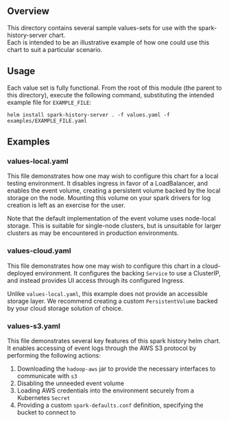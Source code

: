 ## Overview
This directory contains several sample values-sets for use with the spark-history-server chart.  
Each is intended to be an illustrative example of how one could use this chart to suit a particular
scenario.  

## Usage
Each value set is fully functional.  From the root of this module (the parent to this directory), 
execute the following command, substituting the intended example file for `EXAMPLE_FILE`:

```shell
helm install spark-history-server . -f values.yaml -f examples/EXAMPLE_FILE.yaml
```

## Examples
### values-local.yaml
This file demonstrates how one may wish to configure this chart for a local testing environment.  It
disables ingress in favor of a LoadBalancer, and enables the event volume, creating a persistent 
volume backed by the local storage on the node.  Mounting this volume on your spark drivers for log 
creation is left as an exercise for the user.

Note that the default implementation of the event volume uses node-local storage.  This is suitable 
for single-node clusters, but is unsuitable for larger clusters as may be encountered in production 
environments.

### values-cloud.yaml
This file demonstrates how one may wish to configure this chart in a cloud-deployed environment.  It 
configures the backing `Service` to use a ClusterIP, and instead provides UI access through its configured
Ingress.  

Unlike `values-local.yaml`, this example does not provide an accessible storage layer.  We recommend
creating a custom `PersistentVolume` backed by your cloud storage solution of choice.  

### values-s3.yaml
This file demonstrates several key features of this spark history helm chart.  It enables accessing of
event logs through the AWS S3 protocol by performing the following actions:
1. Downloading the `hadoop-aws` jar to provide the necessary interfaces to communicate with `s3`
2. Disabling the unneeded event volume
3. Loading AWS credentials into the environment securely from a Kubernetes `Secret`
4. Providing a custom `spark-defaults.conf` definition, specifying the bucket to connect to